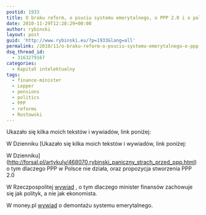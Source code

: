 ```yaml
---
postid: 1933
title: O braku reform, o psuciu systemu emerytalnego, o PPP 2.0 i o polityce
date: 2010-11-29T12:28:29+00:00
author: rybinski
layout: post
guid: 'http://www.rybinski.eu/?p=1933&lang=all'
permalink: /2010/11/o-braku-reform-o-psuciu-systemu-emerytalnego-o-ppp-2-0-i-o-polityce/
dsq_thread_id:
  - 3163279167
categories:
  - Kapitał intelektualny
tags:
  - finance-minister
  - Lepper
  - pensions
  - politics
  - PPP
  - reforms
  - Rostowski
---
```

Ukazało się kilka moich tekstów i wywiadów, link poniżej:

W Dzienniku [Ukazało się kilka moich tekstów i wywiadów, link poniżej:

W Dzienniku](http://forsal.pl/artykuly/468070,rybinski_paniczny_strach_przed_ppp.html) o tym dlaczego PPP w Polsce nie działa, oraz propozycja stworzenia PPP 2.0

W Rzeczpospolitej [wywiad](http://www.rp.pl/artykul/2,570890.html) , o tym dlaczego minister finansów zachowuje się jak polityk, a nie jak ekonomista.

W money.pl [wywiad](http://www.money.pl/archiwum/mikrofon/artykul/rybinski;rzad;skazuje;nas;na;glodowe;emerytury,242,1,723442.html) o demontażu systemu emerytalnego.
